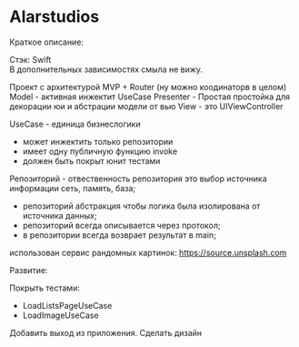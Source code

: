 # Alarstudios

Краткое описание:
 
Стэк: Swift  
В дополнительных зависимостях смыла не вижу.
 
Проект с архитектурой MVP + Router (ну можно коодинаторв в целом)
Model - активная инжектит UseCase
Presenter - Простая простойка для декорации юи и абстрации модели от вью
View - это UIViewController
 
UseCase - единица бизнеслогики
- может инжектить только репозитории
- имеет одну публичную функцию invoke
- должен быть покрыт юнит тестами
 
Репозиторий - отвественность репозитория это выбор источника информации сеть, память, база;
- репозиторий  абстракция чтобы логика была изолирована от источника данных;
- репозиторий всегда описывается через протокол;
- в репозитории всегда возврает результат в main;

использован сервис рандомных картинок:
https://source.unsplash.com

Развитие:

Покрыть тестами:
- LoadListsPageUseCase
- LoadImageUseCase

Добавить выход из приложения.
Сделать дизайн
